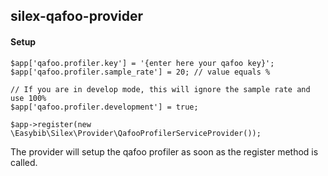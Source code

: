 ## silex-qafoo-provider

#### Setup

```
$app['qafoo.profiler.key'] = '{enter here your qafoo key}';
$app['qafoo.profiler.sample_rate'] = 20; // value equals %

// If you are in develop mode, this will ignore the sample rate and use 100% 
$app['qafoo.profiler.development'] = true;

$app->register(new \Easybib\Silex\Provider\QafooProfilerServiceProvider());
```

The provider will setup the qafoo profiler as soon as the register method is called.
